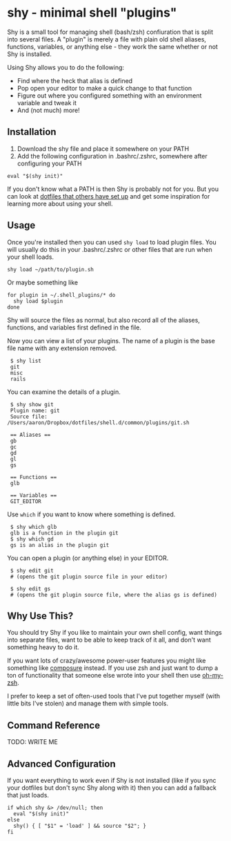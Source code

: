 
# shy - minimal shell "plugins"

Shy is a small tool for managing shell (bash/zsh) confiuration that is split into several files. A "plugin" is merely a file with plain old shell aliases, functions, variables, or anything else - they work the same whether or not Shy is installed.

Using Shy allows you to do the following:

 * Find where the heck that alias is defined
 * Pop open your editor to make a quick change to that function
 * Figure out where you configured something with an environment variable and tweak it
 * And (not much) more!

## Installation

1. Download the shy file and place it somewhere on your PATH
1. Add the following configuration in .bashrc/.zshrc, somewhere after configuring your PATH

```
eval "$(shy init)"
```

If you don't know what a PATH is then Shy is probably not for you. But you can look at [dotfiles that others have set up](http://dotfiles.github.io/) and get some inspiration for learning more about using your shell.

## Usage

Once you're installed then you can used ```shy load``` to load plugin files. You will usually do this in your .bashrc/.zshrc or other files that are run when your shell loads.

```
shy load ~/path/to/plugin.sh
```
Or maybe something like

```
for plugin in ~/.shell_plugins/* do
  shy load $plugin
done
```

Shy will source the files as normal, but also record all of the aliases, functions, and variables first defined in the file.

Now you can view a list of your plugins. The name of a plugin is the base file name with any extension removed.

```
 $ shy list
 git
 misc
 rails
```

You can examine the details of a plugin.

```
 $ shy show git
 Plugin name: git
 Source file: /Users/aaron/Dropbox/dotfiles/shell.d/common/plugins/git.sh

 == Aliases ==
 gb
 gc
 gd
 gl
 gs

 == Functions ==
 glb

 == Variables ==
 GIT_EDITOR
```

Use ```which``` if you want to know where something is defined.

```
 $ shy which glb
 glb is a function in the plugin git
 $ shy which gd
 gs is an alias in the plugin git
```

You can open a plugin (or anything else) in your EDITOR.

```
 $ shy edit git
 # (opens the git plugin source file in your editor)

 $ shy edit gs
 # (opens the git plugin source file, where the alias gs is defined)
```

## Why Use This?

You should try Shy if you like to maintain your own shell config, want things into separate files, want to be able to keep track of it all, and don't want something heavy to do it.

If you want lots of crazy/awesome power-user features you might like something like [composure](https://github.com/erichs/composure) instead. If you use zsh and just want to dump a ton of functionality that someone else wrote into your shell then use [oh-my-zsh](https://github.com/robbyrussell/oh-my-zsh).

I prefer to keep a set of often-used tools that I've put together myself (with little bits I've stolen) and manage them with simple tools.

## Command Reference

TODO: WRITE ME

## Advanced Configuration

If you want everything to work even if Shy is not installed (like if you sync your dotfiles but don't sync Shy along with it) then you can add a fallback that just loads.

```
if which shy &> /dev/null; then
  eval "$(shy init)"
else
  shy() { [ "$1" = 'load' ] && source "$2"; }
fi
```
